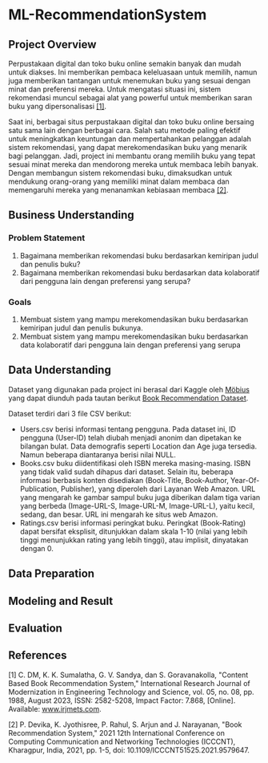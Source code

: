 # ML-RecommendationSystem

## Project Overview
Perpustakaan digital dan toko buku online semakin banyak dan mudah untuk diakses. Ini memberikan pembaca keleluasaan untuk memilih, namun juga memberikan tantangan untuk menemukan buku yang sesuai dengan minat dan preferensi mereka. Untuk mengatasi situasi ini, sistem rekomendasi muncul sebagai alat yang powerful untuk memberikan saran buku yang dipersonalisasi [[1]](https://www.irjmets.com/uploadedfiles/paper//issue_8_august_2023/44243/final/fin_irjmets1692990447.pdf).

Saat ini, berbagai situs perpustakaan digital dan toko buku online bersaing satu sama lain dengan berbagai cara. Salah satu metode paling efektif untuk meningkatkan keuntungan dan mempertahankan pelanggan adalah sistem rekomendasi, yang dapat merekomendasikan buku yang menarik bagi pelanggan. Jadi, project ini membantu orang memilih buku yang tepat sesuai minat mereka dan mendorong mereka untuk membaca lebih banyak.  Dengan membangun sistem rekomendasi buku, dimaksudkan untuk mendukung orang-orang yang memiliki minat dalam membaca dan memengaruhi mereka yang menanamkan kebiasaan membaca [[2]](https://ieeexplore.ieee.org/abstract/document/9579647). 

## Business Understanding
### Problem Statement
1. Bagaimana memberikan rekomendasi buku berdasarkan kemiripan judul dan penulis buku?
2. Bagaimana memberikan rekomendasi buku berdasarkan data kolaboratif dari pengguna lain dengan preferensi yang serupa?

### Goals
1. Membuat sistem yang mampu merekomendasikan buku berdasarkan kemiripan judul dan penulis bukunya.
2. Membuat sistem yang mampu merekomendasikan buku berdasarkan data kolaboratif dari pengguna lain dengan preferensi yang serupa

## Data Understanding
Dataset yang digunakan pada project ini berasal dari Kaggle oleh [Möbius](https://www.kaggle.com/arashnic) yang dapat diunduh pada tautan berikut [Book Recommendation Dataset](https://www.kaggle.com/datasets/arashnic/book-recommendation-dataset).

Dataset terdiri dari 3 file CSV berikut:
- Users.csv berisi informasi tentang pengguna. Pada dataset ini, ID pengguna (User-ID) telah diubah menjadi anonim dan dipetakan ke bilangan bulat. Data demografis seperti Location dan Age juga tersedia. Namun beberapa diantaranya berisi nilai NULL.
- Books.csv buku diidentifikasi oleh ISBN mereka masing-masing. ISBN yang tidak valid sudah dihapus dari dataset. Selain itu, beberapa informasi berbasis konten disediakan (Book-Title, Book-Author, Year-Of-Publication, Publisher), yang diperoleh dari Layanan Web Amazon. URL yang mengarah ke gambar sampul buku juga diberikan dalam tiga varian yang berbeda (Image-URL-S, Image-URL-M, Image-URL-L), yaitu kecil, sedang, dan besar. URL ini mengarah ke situs web Amazon.
- Ratings.csv berisi informasi peringkat buku. Peringkat (Book-Rating) dapat bersifat eksplisit, ditunjukkan dalam skala 1-10 (nilai yang lebih tinggi menunjukkan rating yang lebih tinggi), atau implisit, dinyatakan dengan 0.

## Data Preparation

## Modeling and Result

## Evaluation

## References

[1] C. DM, K. K. Sumalatha, G. V. Sandya, dan S. Goravanakolla, "Content Based Book Recommendation System," International Research Journal of Modernization in Engineering Technology and Science, vol. 05, no. 08, pp. 1988, August 2023, ISSN: 2582-5208, Impact Factor: 7.868, [Online]. Available: www.irjmets.com.

[2] P. Devika, K. Jyothisree, P. Rahul, S. Arjun and J. Narayanan, "Book Recommendation System," 2021 12th International Conference on Computing Communication and Networking Technologies (ICCCNT), Kharagpur, India, 2021, pp. 1-5, doi: 10.1109/ICCCNT51525.2021.9579647. 



